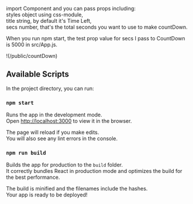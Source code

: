 import <CountDown /> Component and you can pass props including:<br>
styles object using css-module,<br>
title string, by default it's Time Left,<br>
secs number, that's the total seconds you want to use to make countDown.<br>

When you run npm start, the test prop value for secs I pass to CountDown<br>
is 5000 in src/App.js.

!(/public/countDown)
## Available Scripts

In the project directory, you can run:

### `npm start`

Runs the app in the development mode.<br>
Open [http://localhost:3000](http://localhost:3000) to view it in the browser.

The page will reload if you make edits.<br>
You will also see any lint errors in the console.

### `npm run build`

Builds the app for production to the `build` folder.<br>
It correctly bundles React in production mode and optimizes the build for the best performance.

The build is minified and the filenames include the hashes.<br>
Your app is ready to be deployed!

